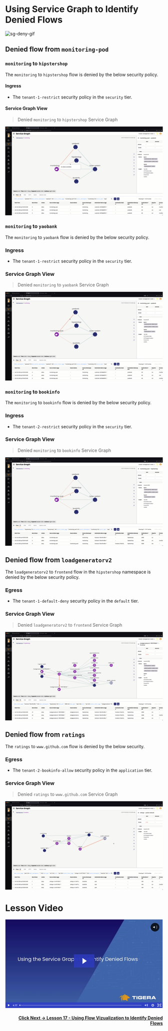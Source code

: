 # Using Service Graph to Identify Denied Flows

![sg-deny-gif](images/sg-block-flows.gif)

## Denied flow from `monitoring-pod`

### `monitoring` to `hipstershop`

The `monitoring` to `hipstershop` flow is denied by the below security policy.

#### Ingress

- The `tenant-1-restrict` security policy in the `security` tier.

#### Service Graph View

> Denied `monitoring` to `hipstershop` Service Graph

![sg-monitoring-hipstershop-deny-gif](images/sg-monitoring-hipstershop-deny.gif)

### `monitoring` to `yaobank`

The `monitoring` to `yaobank` flow is denied by the below security policy.

### Ingress

- The `tenant-1-restrict` security policy in the `security` tier.

### Service Graph View

> Denied `monitoring` to `yaobank` Service Graph

![sg-monitor-yaobank-deny-gif](images/sg-monitoring-yaobank-deny.gif)

### `monitoring` to `bookinfo`

The `monitoring` to `bookinfo` flow is denied by the below security policy.

### Ingress

- The `tenant-2-restrict` security policy in the `security` tier.

### Service Graph View

> Denied `monitoring` to `bookinfo` Service Graph

![sg-monitoring-bookfino-deny-gif](images/sg-monitoring-bookinfo-deny.gif)

## Denied flow from `loadgeneratorv2`

The `loadgeneratorv2` to `frontend` flow in the `hipstershop` namespace is denied by the below security policy.

### Egress

- The `tenant-1-default-deny` security policy in the `default` tier. 

### Service Graph View

> Denied `loadgeneratorv2` to `frontend` Service Graph

![sg-loadgeneratorv2-deny-gif](images/sg-loadgeneratorv2-deny.gif)

## Denied flow from `ratings`

The `ratings` to `www.github.com` flow is denied by the below security.

### Egress

- The `tenant-2-bookinfo-allow` security policy in the `application` tier. 

### Service Graph View

> Denied `ratings`  to `www.github.com` Service Graph

![sg-ratings-deny-gif](images/sg-ratings-deny.gif)

# Lesson Video

[![sg-denied-flows](images/sgdd.png)](https://tigera.wistia.com/medias/88j386d49p)

#### <div align="right">  [Click Next -> Lesson 17 - Using Flow Vizualization to Identify Denied Flows](https://github.com/Pooriya-a/quickstart-self-service/blob/main/modules/31.fv-denied-flows.md) </div>
